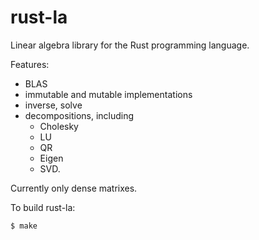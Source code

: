 # rust-la

Linear algebra library for the Rust programming language.

Features:
* BLAS
* immutable and mutable implementations
* inverse, solve
* decompositions, including
  * Cholesky
  * LU
  * QR
  * Eigen
  * SVD.

Currently only dense matrixes.

To build rust-la:

	$ make

